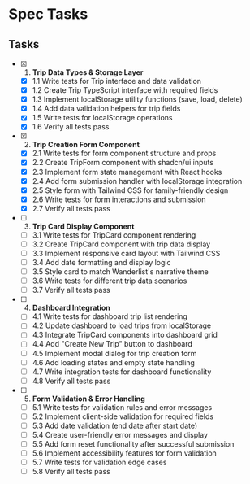 # Spec Tasks

## Tasks

- [x] 1. **Trip Data Types & Storage Layer**
  - [x] 1.1 Write tests for Trip interface and data validation
  - [x] 1.2 Create Trip TypeScript interface with required fields
  - [x] 1.3 Implement localStorage utility functions (save, load, delete)
  - [x] 1.4 Add data validation helpers for trip fields
  - [x] 1.5 Write tests for localStorage operations
  - [x] 1.6 Verify all tests pass

- [x] 2. **Trip Creation Form Component**
  - [x] 2.1 Write tests for form component structure and props
  - [x] 2.2 Create TripForm component with shadcn/ui inputs
  - [x] 2.3 Implement form state management with React hooks
  - [x] 2.4 Add form submission handler with localStorage integration
  - [x] 2.5 Style form with Tailwind CSS for family-friendly design
  - [x] 2.6 Write tests for form interactions and submission
  - [x] 2.7 Verify all tests pass

- [ ] 3. **Trip Card Display Component**
  - [ ] 3.1 Write tests for TripCard component rendering
  - [ ] 3.2 Create TripCard component with trip data display
  - [ ] 3.3 Implement responsive card layout with Tailwind CSS
  - [ ] 3.4 Add date formatting and display logic
  - [ ] 3.5 Style card to match Wanderlist's narrative theme
  - [ ] 3.6 Write tests for different trip data scenarios
  - [ ] 3.7 Verify all tests pass

- [ ] 4. **Dashboard Integration**
  - [ ] 4.1 Write tests for dashboard trip list rendering
  - [ ] 4.2 Update dashboard to load trips from localStorage
  - [ ] 4.3 Integrate TripCard components into dashboard grid
  - [ ] 4.4 Add "Create New Trip" button to dashboard
  - [ ] 4.5 Implement modal dialog for trip creation form
  - [ ] 4.6 Add loading states and empty state handling
  - [ ] 4.7 Write integration tests for dashboard functionality
  - [ ] 4.8 Verify all tests pass

- [ ] 5. **Form Validation & Error Handling**
  - [ ] 5.1 Write tests for validation rules and error messages
  - [ ] 5.2 Implement client-side validation for required fields
  - [ ] 5.3 Add date validation (end date after start date)
  - [ ] 5.4 Create user-friendly error messages and display
  - [ ] 5.5 Add form reset functionality after successful submission
  - [ ] 5.6 Implement accessibility features for form validation
  - [ ] 5.7 Write tests for validation edge cases
  - [ ] 5.8 Verify all tests pass
